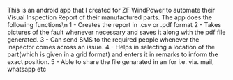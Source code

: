 This is an android app that I created for ZF WindPower to automate their Visual Inspection Report of their manufactured parts.
The app does the following functions\n
1 - Creates the report in .csv or .pdf format
2 - Takes pictures of the fault whenever necessary and saves it along with the pdf file generated.
3 - Can send SMS to the required people whenever the inspector comes across an issue.
4 - Helps in selecting a location of the part(which is given in a grid format) and enters it in remarks to inform the exact position.
5 - Able to share the file genarated in an for i.e. via. mail, whatsapp etc
